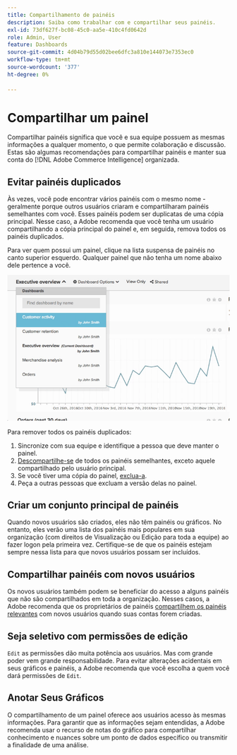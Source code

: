 ```yaml
---
title: Compartilhamento de painéis
description: Saiba como trabalhar com e compartilhar seus painéis.
exl-id: 73df627f-bc08-45c0-aa5e-410c4fd0642d
role: Admin, User
feature: Dashboards
source-git-commit: 4d04b79d55d02bee6dfc3a810e144073e7353ec0
workflow-type: tm+mt
source-wordcount: '377'
ht-degree: 0%

---
```


# Compartilhar um painel

Compartilhar painéis significa que você e sua equipe possuem as mesmas informações a qualquer momento, o que permite colaboração e discussão. Estas são algumas recomendações para compartilhar painéis e manter sua conta do [!DNL Adobe Commerce Intelligence] organizada.

## Evitar painéis duplicados

Às vezes, você pode encontrar vários painéis com o mesmo nome - geralmente porque outros usuários criaram e compartilharam painéis semelhantes com você. Esses painéis podem ser duplicatas de uma cópia principal. Nesse caso, a Adobe recomenda que você tenha um usuário compartilhando a cópia principal do painel e, em seguida, remova todos os painéis duplicados.

Para ver quem possui um painel, clique na lista suspensa de painéis no canto superior esquerdo. Qualquer painel que não tenha um nome abaixo dele pertence a você.

![Indicador de propriedade do painel mostrando o criador e as permissões](../../mbi/assets/Dash_ownership.png)

Para remover todos os painéis duplicados:

1. Sincronize com sua equipe e identifique a pessoa que deve manter o painel.
1. [Descompartilhe-se](../data-user/dashboards/leave-dashboard.md) de todos os painéis semelhantes, exceto aquele compartilhado pelo usuário principal.
1. Se você tiver uma cópia do painel, [exclua-a](../data-user/dashboards/deleting-dashboard.md).
1. Peça a outras pessoas que excluam a versão delas no painel.

## Criar um conjunto principal de painéis

Quando novos usuários são criados, eles não têm painéis ou gráficos. No entanto, eles verão uma lista dos painéis mais populares em sua organização (com direitos de Visualização ou Edição para toda a equipe) ao fazer logon pela primeira vez. Certifique-se de que os painéis estejam sempre nessa lista para que novos usuários possam ser incluídos.

## Compartilhar painéis com novos usuários

Os novos usuários também podem se beneficiar do acesso a alguns painéis que não são compartilhados em toda a organização. Nesses casos, a Adobe recomenda que os proprietários de painéis [compartilhem os painéis relevantes](../data-user/dashboards/share-dashboard-with-users.md) com novos usuários quando suas contas forem criadas.

## Seja seletivo com permissões de edição

`Edit` as permissões dão muita potência aos usuários. Mas com grande poder vem grande responsabilidade. Para evitar alterações acidentais em seus gráficos e painéis, a Adobe recomenda que você escolha a quem você dará permissões de `Edit`.

## Anotar Seus Gráficos

O compartilhamento de um painel oferece aos usuários acesso às mesmas informações. Para garantir que as informações sejam entendidas, a Adobe recomenda usar o recurso de notas do gráfico para compartilhar conhecimento e nuances sobre um ponto de dados específico ou transmitir a finalidade de uma análise.
